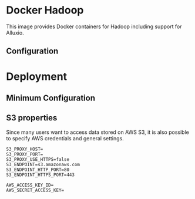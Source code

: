 # Docker Hadoop

This image provides Docker containers for Hadoop including support for Alluxio.

## Configuration


# Deployment

## Minimum Configuration


## S3 properties

Since many users want to access data stored on AWS S3, it is also possible to specify AWS credentials and general
settings.

    S3_PROXY_HOST=
    S3_PROXY_PORT=
    S3_PROXY_USE_HTTPS=false
    S3_ENDPOINT=s3.amazonaws.com
    S3_ENDPOINT_HTTP_PORT=80
    S3_ENDPOINT_HTTPS_PORT=443

    AWS_ACCESS_KEY_ID=
    AWS_SECRET_ACCESS_KEY=
